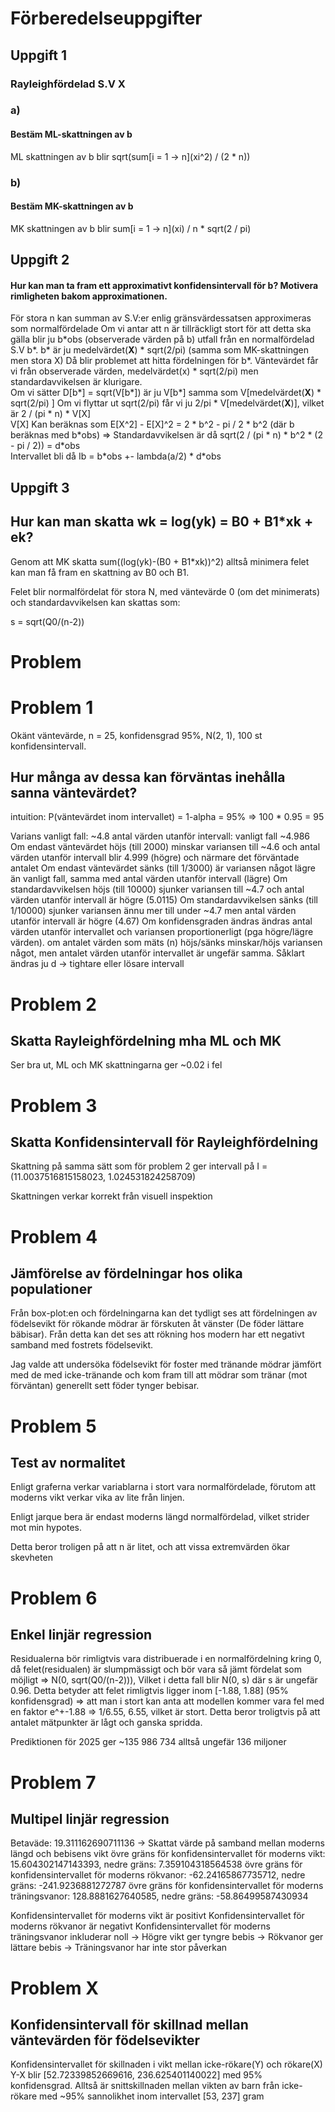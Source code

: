# Förberedelseuppgifter

## Uppgift 1

### Rayleighfördelad S.V X

### a)

#### Bestäm ML-skattningen av b

ML skattningen av b blir sqrt(sum\[i = 1 -> n\](xi^2) / (2 \* n))

### b)

#### Bestäm MK-skattningen av b

MK skattningen av b blir sum\[i = 1 -> n\](xi) / n \* sqrt(2 / pi)

## Uppgift 2

#### Hur kan man ta fram ett approximativt konfidensintervall för b? Motivera rimligheten bakom approximationen.

För stora n kan summan av S.V:er enlig gränsvärdessatsen approximeras som normalfördelade
Om vi antar att n är tillräckligt stort för att detta ska gälla blir ju b\*obs (observerade värden på b) utfall från en normalfördelad S.V b\*.
b\* är ju medelvärdet(**X**) \* sqrt(2/pi) (samma som MK-skattningen men stora X)
Då blir problemet att hitta fördelningen för b\*. Väntevärdet får vi från observerade värden, medelvärdet(x) \* sqrt(2/pi) men standardavvikelsen är klurigare.  
Om vi sätter D\[b\*\] = sqrt(V\[b\*\]) är ju V\[b\*\] samma som V\[medelvärdet(**X**) \* sqrt(2/pi) \]
Om vi flyttar ut sqrt(2/pi) får vi ju 2/pi \* V\[medelvärdet(**X**)\], vilket är 2 / (pi \* n) \* V\[X\]  
V\[X\] Kan beräknas som E\[X^2\] - E\[X\]^2 = 2 \* b^2 - pi / 2 \* b^2  (där b beräknas med b\*obs)
=> Standardavvikelsen är då sqrt(2 / (pi \* n) \* b^2 \* (2 - pi / 2)) = d\*obs  
Intervallet bli då Ib = b\*obs +- lambda(a/2) \* d\*obs

## Uppgift 3

## Hur kan man skatta wk = log(yk) = B0 + B1\*xk + ek?  

Genom att MK skatta sum((log(yk)-(B0 + B1\*xk))^2) alltså minimera felet kan man få fram en skattning av B0 och B1.

Felet blir normalfördelat för stora N, med väntevärde 0 (om det minimerats) och standardavvikelsen kan skattas som:

s = sqrt(Q0/(n-2))

# Problem

# Problem 1

Okänt väntevärde, n = 25, konfidensgrad 95%, N(2, 1), 100 st konfidensintervall.
## Hur många av dessa kan förväntas inehålla sanna väntevärdet?

intuition: P(väntevärdet inom intervallet) = 1-alpha = 95% => 100 \* 0.95 = 95

Varians vanligt fall: ~4.8
antal värden utanför intervall: vanligt fall ~4.986
Om endast väntevärdet höjs (till 2000) minskar variansen till ~4.6 och antal värden utanför intervall blir 4.999 (högre) och närmare det förväntade antalet
Om endast väntevärdet sänks (till 1/3000) är variansen något lägre än vanligt fall, samma med antal värden utanför intervall (lägre)
Om standardavvikelsen höjs (till 10000) sjunker variansen till ~4.7 och antal värden utanför intervall är högre (5.0115)
Om standardavvikelsen sänks (till 1/10000) sjunker variansen ännu mer till under ~4.7 men antal värden utanför intervall är högre (4.67)
Om konfidensgraden ändras ändras antal värden utanför intervallet och variansen proportionerligt (pga högre/lägre värden). 
om antalet värden som mäts (n) höjs/sänks minskar/höjs variansen något, men antalet värden utanför intervallet är ungefär samma.
Såklart ändras ju d -> tightare eller lösare intervall


# Problem 2

## Skatta Rayleighfördelning mha ML och MK

Ser bra ut, ML och MK skattningarna ger ~0.02 i fel

# Problem 3

## Skatta Konfidensintervall för Rayleighfördelning

Skattning på samma sätt som för problem 2 ger intervall på I = (11.0037516815158023, 1.024531824258709)

Skattningen verkar korrekt från visuell inspektion

# Problem 4

## Jämförelse av fördelningar hos olika populationer

Från box-plot:en och fördelningarna kan det tydligt ses att fördelningen av födelsevikt för rökande mödrar är förskuten åt vänster (De föder lättare bäbisar).
Från detta kan det ses att rökning hos modern har ett negativt samband med fostrets födelsevikt.

Jag valde att undersöka födelsevikt för foster med tränande mödrar jämfört med de med icke-tränande och kom fram till att mödrar som tränar (mot förväntan) generellt sett föder tynger bebisar.

# Problem 5

## Test av normalitet

Enligt graferna verkar variablarna i stort vara normalfördelade, förutom att moderns vikt verkar vika av lite från linjen.

Enligt jarque bera är endast moderns längd normalfördelad, vilket strider mot min hypotes.

Detta beror troligen på att n är litet, och att vissa extremvärden ökar skevheten


# Problem 6

## Enkel linjär regression

Residualerna bör rimligtvis vara distribuerade i en normalfördelning kring 0, då felet(residualen) är slumpmässigt och bör vara så jämt fördelat som möjligt => N(0, sqrt(Q0/(n-2))), Vilket i detta fall blir N(0, s) där s är ungefär 0.96. Detta betyder att felet rimligtvis ligger inom \[-1.88, 1.88\] (95% konfidensgrad) => att man i stort kan anta att modellen kommer vara fel med en faktor e^+-1.88 => 1/6.55, 6.55, vilket är stort. Detta beror troligtvis på att antalet mätpunkter är lågt och ganska spridda.

Prediktionen för 2025 ger ~135 986 734 alltså ungefär 136 miljoner

# Problem 7

## Multipel linjär regression

Betaväde: 19.311162690711136
-> Skattat värde på samband mellan moderns längd och bebisens vikt
övre gräns för konfidensintervallet för moderns vikt: 15.604302147143393, nedre gräns: 7.359104318564538
övre gräns för konfidensintervallet för moderns rökvanor: -62.24165867735712, nedre gräns: -241.9236881272787
övre gräns för konfidensintervallet för moderns träningsvanor: 128.8881627640585, nedre gräns: -58.86499587430934

Konfidensintervallet för moderns vikt är positivt
Konfidensintervallet för moderns rökvanor är negativt
Konfidensintervallet för moderns träningsvanor inkluderar noll
 -> Högre vikt ger tyngre bebis
 -> Rökvanor ger lättare bebis
 -> Träningsvanor har inte stor påverkan


# Problem X

## Konfidensintervall för skillnad mellan väntevärden för födelsevikter

Konfidensintervallet för skillnaden i vikt mellan icke-rökare(Y) och rökare(X) Y-X blir \[52.72339852669616, 236.625401140022\] med 95% konfidensgrad. Alltså är snittskillnaden mellan vikten av barn från icke-rökare med ~95% sannolikhet inom intervallet \[53, 237\] gram